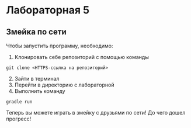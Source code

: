# Лабораторная 5
## Змейка по сети

Чтобы запустить программу, необходимо:
1. Клонировать себе репозиторий с помощью команды
```
git clone <HTTPS-ссылка на репозиторий>
```
2. Зайти в терминал
3. Перейти в директорию с лабораторной
4. Выполнить команду
```
gradle run
```

Теперь вы можете играть в змейку с друзьями по сети! До чего дошел прогресс!
